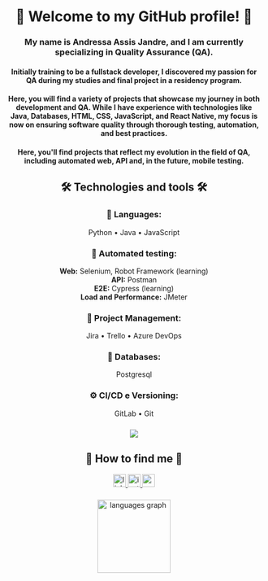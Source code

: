 <h1 align="center">🚀 Welcome to my GitHub profile! 🚀</h1>

###

<h3 align="center">My name is Andressa Assis Jandre, and I am currently specializing in Quality Assurance (QA).</h3>


<h4 align="center">
  Initially training to be a fullstack developer, I discovered my passion for QA during my studies and final project in a residency program.
</h4>


<h4 align="center">
  Here, you will find a variety of projects that showcase my journey in both development and QA. While I have experience with technologies like Java, Databases, HTML, CSS, JavaScript, and React Native, my focus is now on ensuring software quality through thorough testing, automation, and best practices.
</h4>


<h4 align="center">
  Here, you'll find projects that reflect my evolution in the field of QA, including automated web, API and, in the future, mobile testing.
</h4>

###

<h2 align="center">🛠️ Technologies and tools 🛠️</h2>


<h3 align="center">🚀 Languages:</h3>
<p align="center">
  Python • Java • JavaScript
</p>

###

<h3 align="center">🔎 Automated testing:</h3>
<p align="center">
  <strong>Web:</strong> Selenium, Robot Framework (learning) <br>
  <strong>API:</strong> Postman <br>
  <strong>E2E:</strong> Cypress (learning) <br>
  <strong>Load and Performance:</strong> JMeter
</p>

###

<h3 align="center">📌 Project Management:</h3>
<p align="center">
  Jira • Trello • Azure DevOps
</p>

###

<h3 align="center">💾 Databases:</h3>
<p align="center">
  Postgresql 
</p>

###

<h3 align="center">⚙️ CI/CD e Versioning:</h3>
<p align="center">
  GitLab • Git
</p>

###

<div align="center">
  <img src="https://visitor-badge.laobi.icu/badge?page_id=AndressaAssis.AndressaAssis&"  />
</div>

###

<h2 align="center">📩 How to find me 📩</h2>


<div align="center">
  <a href="https://www.linkedin.com/in/andressa-jandre-289b472b9/" target="_blank">
    <img src="https://img.shields.io/static/v1?message=LinkedIn&logo=linkedin&label=&color=0077B5&logoColor=white&labelColor=&style=for-the-badge" height="25" alt="linkedin logo"  />
  </a>
  <a href="https://www.instagram.com/andressaassisj/" target="_blank">
    <img src="https://img.shields.io/static/v1?message=Instagram&logo=instagram&label=&color=E4405F&logoColor=white&labelColor=&style=for-the-badge" height="25" alt="instagram logo"  />
  </a>
  <a href="mailto:andressaassisjandre@gmail.com" target="_blank">
    <img src="https://img.shields.io/static/v1?message=Gmail&logo=gmail&label=&color=D14836&logoColor=white&labelColor=&style=for-the-badge" height="25" alt="gmail logo"  />
  </a>
</div>

###

<div align="center">
  <img src="https://github-readme-stats.vercel.app/api/top-langs?username=AndressaAssis&locale=en&hide_title=false&layout=compact&card_width=320&langs_count=5&theme=dracula&hide_border=false&order=2" height="144" alt="languages graph"  />
</div>
